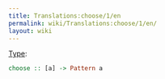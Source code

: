 ```yaml
---
title: Translations:choose/1/en
permalink: wiki/Translations:choose/1/en/
layout: wiki
---
```


[Type](/wiki/Type_signature "wikilink"):

``` haskell
choose :: [a] -> Pattern a
```
